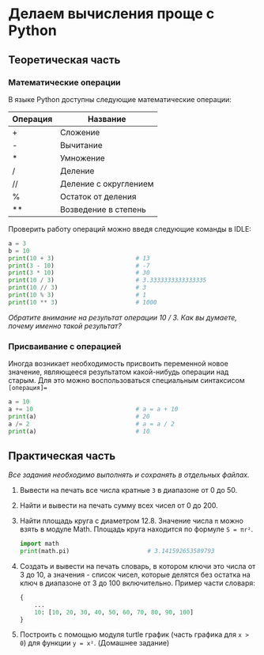 # Делаем вычисления проще с Python

## Теоретическая часть

### Математические операции

В языке Python доступны следующие математические операции:

| Операция | Название              |
| -------- | --------------------- |
| +        | Сложение              |
| -        | Вычитание             |
| *        | Умножение             |
| /        | Деление               |
| //       | Деление с округлением |
| %        | Остаток от деления    |
| **       | Возведение в степень  |

Проверить работу операций можно введя следующие команды в IDLE:

```Python
a = 3
b = 10
print(10 + 3)                       # 13
print(3 - 10)                       # -7
print(3 * 10)                       # 30
print(10 / 3)                       # 3.3333333333333335
print(10 // 3)                      # 3
print(10 % 3)                       # 1
print(10 ** 3)                      # 1000
```

*Обратите внимание на результат операции 10 / 3. Как вы думаете, почему именно такой результат?*

### Присваивание с операцией

Иногда возникает необходимость присвоить переменной новое значение, являющееся результатом какой-нибудь операции над старым. Для это можно воспользоваться специальным синтаксисом `[операция]=`

```Python
a = 10
a += 10                             # a = a + 10
print(a)                            # 20
a /= 2                              # a = a / 2
print(a)                            # 10
```

## Практическая часть

*Все задания необходимо выполнять и сохранять в отдельных файлах.*

1. Вывести на печать все числа кратные `3` в диапазоне от 0 до 50.

2. Найти и вывести на печать сумму всех чисел от 0 до 200.

3. Найти площадь круга с диаметром 12.8. Значение числа `π` можно взять в модуле Math. Площадь круга находится по формуле `S = πr²`.

    ```Python
    import math
    print(math.pi)                      # 3.141592653589793
    ```

4. Создать и вывести на печать словарь, в котором ключи это числа от 3 до 10, а значения - список чисел, которые делятся без остатка на ключ в диапазоне от 3 до 100 включительно. Пример части словаря:

    ```Python
    {
        ...
        10: [10, 20, 30, 40, 50, 60, 70, 80, 90, 100]
    }
    ```

5. Построить с помощью модуля turtle график (часть графика для `x > 0`) для функции `y = x²`. (Домашнее задание)
